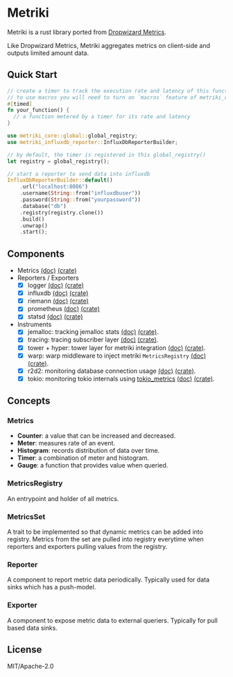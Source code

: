 # Metriki

Metriki is a rust library ported from [Dropwizard
Metrics](https://github.com/dropwizard/metrics).

Like Dropwizard Metrics, Metriki aggregates metrics on client-side and
outputs limited amount data.

## Quick Start

```rust
// create a timer to track the execution rate and latency of this function
// to use macros you will need to turn on `macros` feature of metriki_core
#[timed]
fn your_function() {
  // a function metered by a timer for its rate and latency
}

use metriki_core::global::global_registry;
use metriki_influxdb_reporter::InfluxDbReporterBuilder;

// by default, the timer is registered in this global_registry()
let registry = global_registry();

// start a reporter to send data into influxdb
InfluxDbReporterBuilder::default()
    .url("localhost:8086")
    .username(String::from("influxdbuser"))
    .password(String::from("yourpassword"))
    .database("db")
    .registry(registry.clone())
    .build()
    .unwrap()
    .start();

```

## Components

- Metrics [(doc)](https://docs.rs/metriki-core/) [(crate)](https://crates.io/crates/metriki-core)
- Reporters / Exporters
  - [x] logger [(doc)](https://docs.rs/metriki-log-reporter/) [(crate)](https://crates.io/crates/metriki-log-reporter)
  - [x] influxdb [(doc)](https://docs.rs/metriki-influxdb-reporter/) [(crate)](https://crates.io/crates/metriki-influxdb-reporter)
  - [x] riemann [(doc)](https://docs.rs/metriki-riemann-reporter/) [(crate)](https://crates.io/crates/metriki-riemann-reporter)
  - [x] prometheus [(doc)](https://docs.rs/metriki-prometheus-exporter/) [(crate)](https://crates.io/crates/metriki-promethes-exporter)
  - [x] statsd [(doc)](https://docs.rs/metriki-statsd-reporter/) [(crate)](https://crates.io/crates/metriki-statsd-reporter)
- Instruments
  - [x] jemalloc: tracking jemalloc stats
        [(doc)](https://docs.rs/metriki-jemalloc/)
        [(crate)](https://crates.io/crates/metriki-jemalloc).
  - [x] tracing: tracing subscriber layer
        [(doc)](https://docs.rs/metriki-tracing/)
        [(crate)](https://crates.io/crates/metriki-tracing).
  - [x] tower + hyper: tower layer for metriki integration
        [(doc)](https://docs.rs/metriki-tower/)
        [(crate)](https://crates.io/crates/metriki-tower).
  - [x] warp: warp middleware to inject metriki `MetricsRegistry`
        [(doc)](https://docs.rs/metriki-warp/)
        [(crate)](https://crates.io/crates/metriki-warp).
  - [x] r2d2: monitoring database connection usage
        [(doc)](https://docs.rs/metriki-r2d2/)
        [(crate)](https://crates.io/crates/metriki-r2d2).
  - [x] tokio: monitoring tokio internals using
        [tokio_metrics](https://github.com/tokio/tokio-metrics)
        [(doc)](https://docs.rs/metriki-tokio/)
        [(crate)](https://crates.io/crates/metriki-tokio).

## Concepts

### Metrics

- **Counter**: a value that can be increased and decreased.
- **Meter**: measures rate of an event.
- **Histogram**: records distribution of data over time.
- **Timer**: a combination of meter and histogram.
- **Gauge**: a function that provides value when queried.

### MetricsRegistry

An entrypoint and holder of all metrics.

### MetricsSet

A trait to be implemented so that dynamic metrics can be added into
registry. Metrics from the set are pulled into registry everytime when
reporters and exporters pulling values from the registry.

### Reporter

A component to report metric data periodically. Typically used for
data sinks which has a push-model.

### Exporter

A component to expose metric data to external queriers. Typically for
pull based data sinks.

## License

MIT/Apache-2.0
